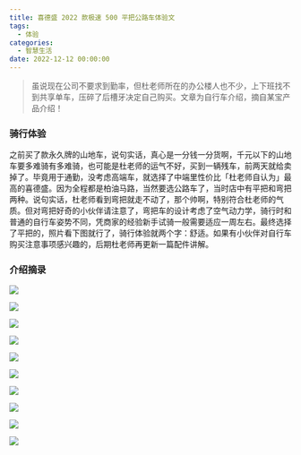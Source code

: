 ```yaml
---
title: 喜德盛 2022 款极速 500 平把公路车体验文
tags:
  - 体验
categories:
  - 智慧生活
date: 2022-12-12 00:00:00
---
```


> 虽说现在公司不要求到勤率，但杜老师所在的办公楼人也不少，上下班找不到共享单车，压碎了后槽牙决定自己购买。文章为自行车介绍，摘自某宝产品介绍！

<!-- more -->

### 骑行体验

之前买了款永久牌的山地车，说句实话，真心是一分钱一分货啊，千元以下的山地车要多难骑有多难骑，也可能是杜老师的运气不好，买到一辆残车，前两天就给卖掉了。毕竟用于通勤，没考虑高端车，就选择了中端里性价比「杜老师自认为」最高的喜德盛。因为全程都是柏油马路，当然要选公路车了，当时店中有平把和弯把两种。说句实话，杜老师看到弯把就走不动了，那个帅啊，特别符合杜老师的气质。但对弯把好奇的小伙伴请注意了，弯把车的设计考虑了空气动力学，骑行时和普通的自行车姿势不同，凭商家的经验新手试骑一般需要适应一周左右。最终选择了平把的，照片看下图就行了，骑行体验就两个字：舒适。如果有小伙伴对自行车购买注意事项感兴趣的，后期杜老师再更新一篇配件讲解。

### 介绍摘录

![](https://cdn.dusays.com/2022/12/534-1.jpg/1)

![](https://cdn.dusays.com/2022/12/534-2.jpg/1)

![](https://cdn.dusays.com/2022/12/534-3.jpg/1)

![](https://cdn.dusays.com/2022/12/534-4.jpg/1)

![](https://cdn.dusays.com/2022/12/534-5.jpg/1)

![](https://cdn.dusays.com/2022/12/534-6.jpg/1)

![](https://cdn.dusays.com/2022/12/534-7.jpg/1)

![](https://cdn.dusays.com/2022/12/534-8.jpg/1)

![](https://cdn.dusays.com/2022/12/534-9.jpg/1)

![](https://cdn.dusays.com/2022/12/534-10.jpg/1)